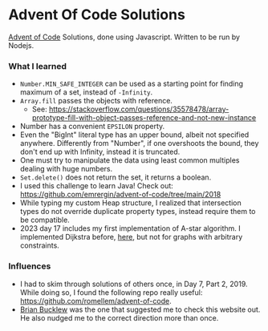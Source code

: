# Advent Of Code Solutions

[Advent of Code](https://adventofcode.com/) Solutions, done using Javascript. Written to be run by Nodejs.

### What I learned

- `Number.MIN_SAFE_INTEGER` can be used as a starting point for finding maximum of a set, instead of `-Infinity`.
- `Array.fill` passes the objects with reference.
  - See: https://stackoverflow.com/questions/35578478/array-prototype-fill-with-object-passes-reference-and-not-new-instance
- Number has a convenient `EPSILON` property.
- Even the "BigInt" literal type has an upper bound, albeit not specified anywhere. Differently from "Number", if one overshoots the bound, they don't end up with Infinity, instead it is truncated.
- One must try to manipulate the data using least common multiples dealing with huge numbers.
- `Set.delete()` does not return the set, it returns a boolean.
- I used this challenge to learn Java! Check out: https://github.com/emrergin/advent-of-code/tree/main/2018
- While typing my custom Heap structure, I realized that intersection types do not override duplicate property types, instead require them to be compatible.
- 2023 day 17 includes my first implementation of A-star algorithm. I implemented Dijkstra before, [here](https://github.com/emrergin/practice_codes/blob/main/part2/dijkstra.js), but not for graphs with arbitrary constraints.

### Influences

- I had to skim through solutions of others once, in Day 7, Part 2, 2019. While doing so, I found the following repo really useful: https://github.com/romellem/advent-of-code.
- [Brian Bucklew](https://twitter.com/unormal) was the one that suggested me to check this website out. He also nudged me to the correct direction more than once.
